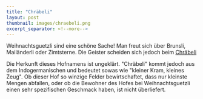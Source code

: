 ```yaml
---
title: "Chräbeli"
layout: post
thumbnail: images/chraebeli.png
excerpt_separator: <!--more-->
---
```


Weihnachtsguetzli sind eine schöne Sache! Man freut sich über Brunsli, Mailänderli oder Zimtsterne. Die Geister scheiden sich jedoch beim [Chräbeli](https://s.geo.admin.ch/mv89cr4e78id)

Die Herkunft dieses Hofnamens ist ungeklärt. "Chräbeli" kommt jedoch aus dem Indogermanischen und bedeutet sowas wie "kleiner Kram, kleines Zeug". Ob dieser Hof so winzige Felder bewirtschaftet, dass nur kleinste Mengen abfallen, oder ob die Bewohner des Hofes bei Weihnachtsguetzli einen sehr spezifischen Geschmack haben, ist nicht überliefert.
<!--more -->
